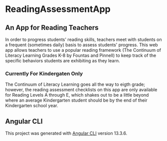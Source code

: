 # ReadingAssessmentApp

## An App for Reading Teachers
In order to progress students' reading skills, teachers meet with students on a frequent (sometimes daily) basis to assess students' progress. This web app allows teachers to use a popular reading framework (The Continuum of Literacy Learning Grades K-8 by Fountas and Pinnell) to keep track of the specific behaviors students are exhibiting as they learn. 

### Currently For Kindergaten Only
The Continuum of Literacy Learning goes all the way to eigth grade; however, the reading assessment checklists on this app are only available for Reading Levels A through E, which shakes out to be a little beyond where an average Kindergarten student should be by the end of their Kindergarten school year.  

## Angular CLI

This project was generated with [Angular CLI](https://github.com/angular/angular-cli) version 13.3.6.
